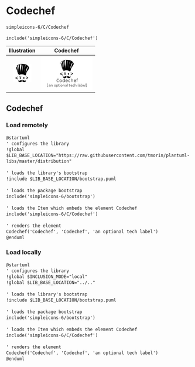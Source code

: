 # Codechef


```text
simpleicons-6/C/Codechef
```

```text
include('simpleicons-6/C/Codechef')
```



| Illustration | Codechef |
| :---: | :---: |
| ![illustration for Illustration](../../simpleicons-6/C/Codechef.png) | ![illustration for Codechef](../../simpleicons-6/C/Codechef.Local.png) |




## Codechef

### Load remotely
```plantuml
@startuml
' configures the library
!global $LIB_BASE_LOCATION="https://raw.githubusercontent.com/tmorin/plantuml-libs/master/distribution"

' loads the library's bootstrap
!include $LIB_BASE_LOCATION/bootstrap.puml

' loads the package bootstrap
include('simpleicons-6/bootstrap')

' loads the Item which embeds the element Codechef
include('simpleicons-6/C/Codechef')

' renders the element
Codechef('Codechef', 'Codechef', 'an optional tech label')
@enduml
```

### Load locally
```plantuml
@startuml
' configures the library
!global $INCLUSION_MODE="local"
!global $LIB_BASE_LOCATION="../.."

' loads the library's bootstrap
!include $LIB_BASE_LOCATION/bootstrap.puml

' loads the package bootstrap
include('simpleicons-6/bootstrap')

' loads the Item which embeds the element Codechef
include('simpleicons-6/C/Codechef')

' renders the element
Codechef('Codechef', 'Codechef', 'an optional tech label')
@enduml
```

